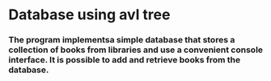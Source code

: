# Database using avl tree
### The program implementsa simple database that stores a collection of books from libraries and use a convenient console interface. It is possible to add and retrieve books from the database.
